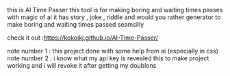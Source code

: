 this is AI Time Passer
this tool is for making boring and waiting times passes with magic of ai
it has
story , joke , riddle and would you rather generator
to make boring and waiting times passed seamsilly

check it out :https://kokojkj.github.io/AI-Time-Passer/

note number 1 : this project done with some help from ai (especially in css)
note number 2 : i know what my api key is revealed 
this to make project working and i will revoke it after getting my doublons
